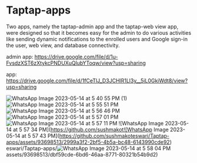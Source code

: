 # Taptap-apps
Two apps, namely the taptap-admin app and the taptap-web view app, were designed so that it becomes easy for the admin to do various activities like sending dynamic notifications to the enrolled users and Google sign-in the user, web view, and database connectivity.

admin app: 
https://drive.google.com/file/d/1u-FvsdzXST6zXtykcPNDUXuQlubYToqw/view?usp=sharing


app:
https://drive.google.com/file/d/1fCeTlJ_D3JCHlR1Ll3y__5iL0GkiWdt8/view?usp=sharing

![WhatsApp Image 2023-05-14 at 5 40 55 PM (1)](https://github.com/sushmakoteswari/Taptap-apps/assets/93698513/7de9da23-d08b-4d27-81e0-8fd1152c8bd2)
![WhatsApp Image 2023-05-14 at 5 55 51 PM](https://github.com/sushmakoteswari/Taptap-apps/assets/93698513/0e7d3696-ea58-4e38-bb2e-3126457061bf)![WhatsApp Image 2023-05-14 at 5 56 46 PM](https://github.com/sushmakoteswari/Taptap-apps/assets/93698513/af0200e9-3852-41cf-8e04-690cfc33f100)
![WhatsApp Image 2023-05-14 at 5 57 01 PM](https://github.com/sushmakoteswari/Taptap-apps/assets/93698513/4a128e3c-9d81-44a3-a685-e2d87053bd9e)
![WhatsApp Image 2023-05-14 at 5 57 11 PM](https://github.com/sushmakoteswari/Taptap-apps/assets/93698513/e7632340-f6ef-4716-8fa8-d3438d7caa8f)
![WhatsApp Image 2023-05-14 at 5 57 34 PM](https://github.com/sushmakot![WhatsApp Image 2023-05-14 at 5 57 43 PM](https://github.com/sushmakoteswari/Taptap-apps/assets/93698513/2999a3f2-2bf5-4b5a-bc48-6143990cde92)
eswari/Taptap-apps/![WhatsApp Image 2023-05-14 at 5 58 04 PM](https://github.com/sushmakoteswari/Taptap-apps/assets/93698513/bf225d0e-1fc9-4a9b-a5ce-45dda1cb3642)
assets/93698513/dbf59cde-6bd6-46aa-8771-80321b54b9d2)

